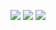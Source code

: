 [![](https://api.gh-polls.com/poll/01EB7XECKG0V05EWRPW4CZHPS2/Play%20SATURDAY%20EVENING%20(20th%20June%20730PM%20SGT)%200730EST)](https://api.gh-polls.com/poll/01EB7XECKG0V05EWRPW4CZHPS2/Play%20SATURDAY%20EVENING%20(20th%20June%20730PM%20SGT)%200730EST/vote)
[![](https://api.gh-polls.com/poll/01EB7XECKG0V05EWRPW4CZHPS2/Play%20SUNDAY%20EVENING%20(21st%20June%20730PM%20SGT)%200730%20EST)](https://api.gh-polls.com/poll/01EB7XECKG0V05EWRPW4CZHPS2/Play%20SUNDAY%20EVENING%20(21st%20June%20730PM%20SGT)%200730%20EST/vote)
[![](https://api.gh-polls.com/poll/01EB7XECKG0V05EWRPW4CZHPS2/Skip%20this%20week)](https://api.gh-polls.com/poll/01EB7XECKG0V05EWRPW4CZHPS2/Skip%20this%20week/vote)
